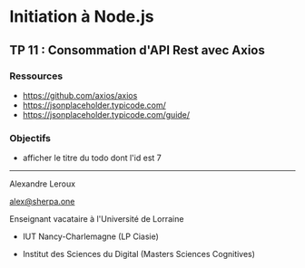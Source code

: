 # Initiation à Node.js

## TP 11 : Consommation d'API Rest avec Axios

### Ressources

- https://github.com/axios/axios
- https://jsonplaceholder.typicode.com/
- https://jsonplaceholder.typicode.com/guide/

### Objectifs

- afficher le titre du todo dont l'id est 7

---

Alexandre Leroux

alex@sherpa.one

Enseignant vacataire à l'Université de Lorraine

- IUT Nancy-Charlemagne (LP Ciasie)

- Institut des Sciences du Digital (Masters Sciences Cognitives)
